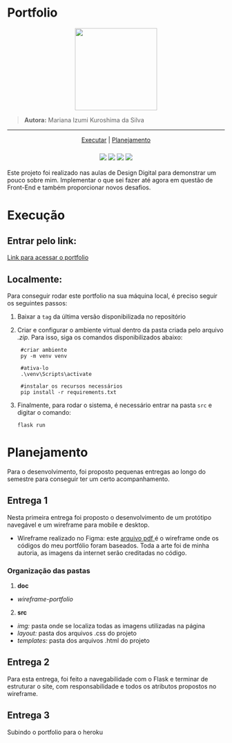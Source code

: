 # Portfolio

<p align=center>
  <img src='static/minha_logotipo-claro.png' width=190/>
</p>

>  **Autora:** Mariana Izumi Kuroshima da Silva

<hr>

<p align=center>
  <a href="#executar">Executar</a> |
  <a href="#planejamento">Planejamento</a>
</p>

<h3 align=center>
  <a href="https://developer.mozilla.org/pt-BR/docs/Web/Guide/HTML/HTML5"><img src = "https://img.shields.io/badge/HTML5-E34F26?style=for-the-badge&logo=html5&logoColor=white"/></a>
  <a href="https://developer.mozilla.org/pt-BR/docs/Web/CSS"><img src = "https://img.shields.io/badge/CSS3-1572B6?style=for-the-badge&logo=css3&logoColor=white"/></a>
  <a href=""><img src="https://img.shields.io/badge/Bootstrap-563D7C?style=for-the-badge&logo=bootstrap&logoColor=white"/></a>
  <a href="https://flask.palletsprojects.com/"><img src ="https://img.shields.io/badge/Flask-000000?style=for-the-badge&logo=flask&logoColor=white"/></a>
</h2>


Este projeto foi realizado nas aulas de Design Digital para demonstrar um pouco sobre mim. Implementar o que sei fazer até agora em questão de Front-End e também proporcionar novos desafios.

# Execução <a id="executar"></a>

## Entrar pelo link:
<a href="https://portfolio-marianaizumi.vercel.app/">Link para acessar o portfolio</a>



## Localmente:
Para conseguir rodar este portfolio na sua máquina local, é preciso seguir os seguintes passos:

1. Baixar a `tag` da última versão disponibilizada no repositório
  
2. Criar e configurar o ambiente virtual dentro da pasta criada pelo arquivo *.zip*. Para isso, siga os comandos disponibilizados abaixo:
   ```
    #criar ambiente
    py -m venv venv

    #ativa-lo
    .\venv\Scripts\activate

    #instalar os recursos necessários
    pip install -r requirements.txt

   ```

3. Finalmente, para rodar o sistema, é necessário entrar na pasta `src` e digitar o comando:
   ```
   flask run
   ```

# Planejamento <a id="planejamento"></a>
Para o desenvolvimento, foi proposto pequenas entregas ao longo do semestre para conseguir ter um certo acompanhamento.

## Entrega 1
Nesta primeira entrega foi proposto o desenvolvimento de um protótipo navegável e um wireframe para mobile e desktop.

- Wireframe realizado no Figma: este <a href="doc/wireframe-portfolio.pdf"> arquivo pdf </a> é o wireframe onde os códigos do meu portfólio foram baseados. Toda a arte foi de minha autoria, as imagens da internet serão creditadas no código.


### Organização das pastas
1. **doc**
  - *wireframe-portfolio*
2. **src**
  - *img:* pasta onde se localiza todas as imagens utilizadas na página
  - *layout:* pasta dos arquivos .css do projeto
  - *templates:* pasta dos arquivos .html do projeto

## Entrega 2
Para esta entrega, foi feito a navegabilidade com o Flask e terminar de estruturar o site, com responsabilidade e todos os atributos propostos no wireframe.

## Entrega 3
Subindo o portfolio para o heroku